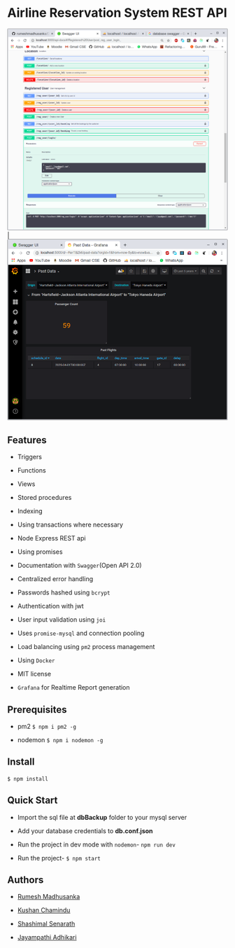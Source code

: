 # Airline Reservation System REST API
![logo](images/swagger1.png) | ![logo](images/grafana.png)

## Features
* Triggers
* Functions
* Views
* Stored procedures
* Indexing 
* Using transactions where necessary


* Node Express REST api
* Using promises
* Documentation with `Swagger`(Open API 2.0)
* Centralized error handling
* Passwords hashed using `bcrypt`
* Authentication with jwt
* User input validation using `joi`
* Uses `promise-mysql` and connection pooling
* Load balancing using `pm2` process management
* Using `Docker`
* MIT license
* `Grafana` for Realtime Report generation 

## Prerequisites
- pm2 ```$ npm i pm2 -g```

- nodemon ```$ npm i nodemon -g```

## Install
```
$ npm install 
```

## Quick Start

- Import the sql file at **dbBackup** folder to your mysql server

- Add your database credentials to **db.conf.json**

- Run the project in dev mode with `nodemon`- ```npm run dev```

- Run the project- ```$ npm start```


## Authors

- [Rumesh Madhusanka](https://github.com/rumeshmadhusanka)

- [Kushan Chamindu](https://github.com/KushanChamindu)

- [Shashimal Senarath](https://github.com/shashimalcse)

- [Jayampathi Adhikari](https://github.com/jayampathiadhikari)